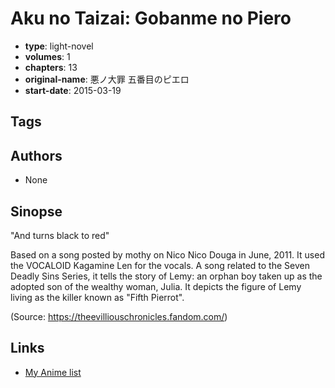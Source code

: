 # Aku no Taizai: Gobanme no Piero

-   **type**: light-novel
-   **volumes**: 1
-   **chapters**: 13
-   **original-name**: 悪ノ大罪 五番目のピエロ
-   **start-date**: 2015-03-19

## Tags

## Authors

-   None

## Sinopse

"And turns black to red"

Based on a song posted by mothy on Nico Nico Douga in June, 2011. It used the VOCALOID Kagamine Len for the vocals. A song related to the Seven Deadly Sins Series, it tells the story of Lemy: an orphan boy taken up as the adopted son of the wealthy woman, Julia. It depicts the figure of Lemy living as the killer known as "Fifth Pierrot".

(Source: https://theevilliouschronicles.fandom.com/)

## Links

-   [My Anime list](https://myanimelist.net/manga/128230/Aku_no_Taizai__Gobanme_no_Piero)

